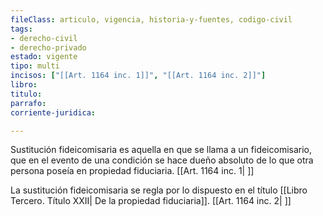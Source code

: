 ```yaml
---
fileClass: articulo, vigencia, historia-y-fuentes, codigo-civil
tags:
- derecho-civil
- derecho-privado
estado: vigente
tipo: multi
incisos: ["[[Art. 1164 inc. 1]]", "[[Art. 1164 inc. 2]]"]
libro:
titulo:
parrafo:
corriente-juridica:

---
```

Sustitución fideicomisaria es aquella en que se llama a un fideicomisario, que en el evento de una condición se hace dueño absoluto de lo que otra persona poseía en propiedad fiduciaria. [[Art. 1164 inc. 1| ]]

La sustitución fideicomisaria se regla por lo dispuesto en el título [[Libro Tercero. Título XXII| De la propiedad fiduciaria]]. [[Art. 1164 inc. 2| ]]